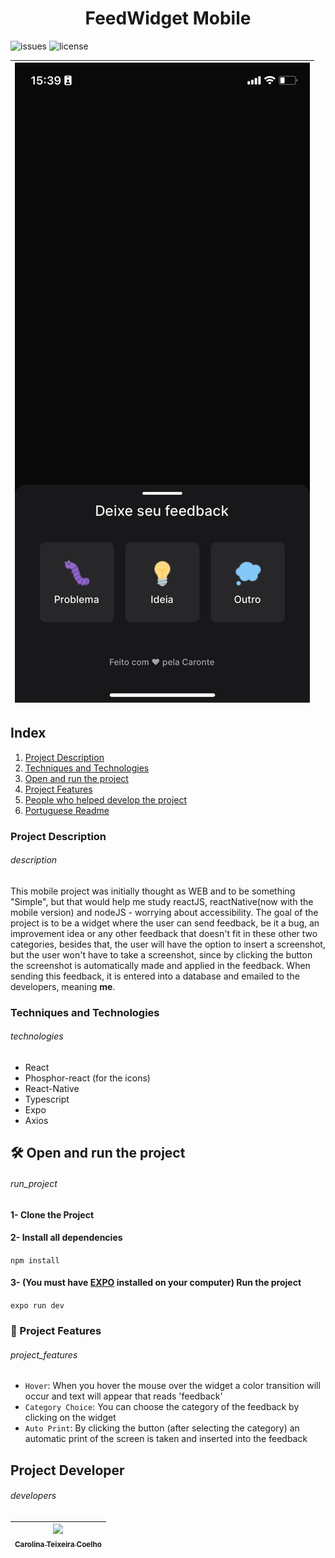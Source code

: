 

<h1 align="center">FeedWidget Mobile</h1>

![issues](https://img.shields.io/github/issues/caroolt/feedbackWidget-Web?color=red) ![license](https://img.shields.io/github/license/caroolt/feedbackWidget-Web)

<!-- Image that represents what the project does -->
|![Image demonstrating the project which is a chat where the user can send Feedback (bug, improvement idea and any other feedback)](./assets/readme.png) | 
| :---: |

## Index
  1. [Project Description](#description)
  2. [Techniques and Technologies](#technologies)
  3. [Open and run the project](#run_project)
  4. [Project Features](#project_features)
  4. [People who helped develop the project](#developers)
  5. [Portuguese Readme](./README.md)

### Project Description
###### description
This mobile project was initially thought as WEB and to be something "Simple", but that would help me study reactJS, reactNative(now with the mobile version) and nodeJS - worrying about accessibility. The goal of the project is to be a widget where the user can send feedback, be it a bug, an improvement idea or any other feedback that doesn't fit in these other two categories, besides that, the user will have the option to insert a screenshot, but the user won't have to take a screenshot, since by clicking the button the screenshot is automatically made and applied in the feedback. When sending this feedback, it is entered into a database and emailed to the developers, meaning **me**.

### Techniques and Technologies
###### technologies
- React
- Phosphor-react (for the icons)
- React-Native
- Typescript
- Expo
- Axios

## 🛠️ Open and run the project
###### run_project
#### 1- Clone the Project
#### 2- Install all dependencies
   `npm install`

#### 3- (You must have [EXPO](https://docs.expo.dev/get-started/installation/) installed on your computer) Run the project 
   `expo run dev`
 
### 🔨 Project Features
###### project_features
- `Hover`: When you hover the mouse over the widget a color transition will occur and text will appear that reads 'feedback'
- `Category Choice`: You can choose the category of the feedback by clicking on the widget
- `Auto Print`: By clicking the button (after selecting the category) an automatic print of the screen is taken and inserted into the feedback

## Project Developer
###### developers
| [<img src="https://avatars.githubusercontent.com/u/82682093?s=400&u=0a46c06b6a1ae04f7acf2f2162187b1a7e4d5d53&v=4" width=115><br><sub>Carolina Teixeira Coelho</sub>](https://github.com/caroolt) | 
| :---: |


